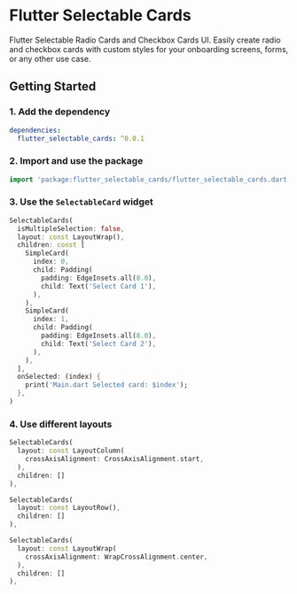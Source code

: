 # Flutter Selectable Cards

Flutter Selectable Radio Cards and Checkbox Cards UI. Easily create radio and checkbox cards with custom styles for your onboarding screens, forms, or any other use case.

## Getting Started

### 1. Add the dependency

```yaml
dependencies:
  flutter_selectable_cards: ^0.0.1
```

### 2. Import and use the package

```dart
import 'package:flutter_selectable_cards/flutter_selectable_cards.dart';
```

### 3. Use the `SelectableCard` widget

```dart
SelectableCards(
  isMultipleSelection: false,
  layout: const LayoutWrap(),
  children: const [
    SimpleCard(
      index: 0,
      child: Padding(
        padding: EdgeInsets.all(8.0),
        child: Text('Select Card 1'),
      ),
    ),
    SimpleCard(
      index: 1,
      child: Padding(
        padding: EdgeInsets.all(8.0),
        child: Text('Select Card 2'),
      ),
    ),
  ],
  onSelected: (index) {
    print('Main.dart Selected card: $index');
  },
)
```

### 4. Use different layouts

```dart
SelectableCards(
  layout: const LayoutColumn(
    crossAxisAlignment: CrossAxisAlignment.start,
  ),
  children: []
),

SelectableCards(
  layout: const LayoutRow(),
  children: []
),

SelectableCards(
  layout: const LayoutWrap(
    crossAxisAlignment: WrapCrossAlignment.center,
  ),
  children: []
),
```
